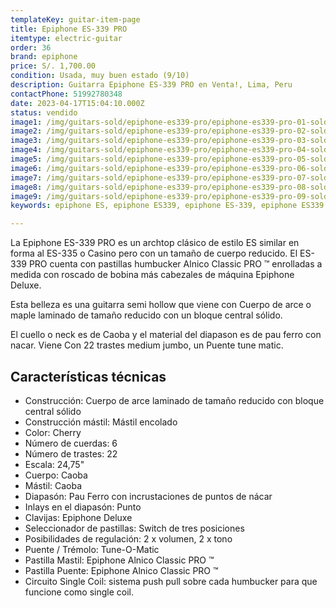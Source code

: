 ```yaml
---
templateKey: guitar-item-page
title: Epiphone ES-339 PRO
itemtype: electric-guitar
order: 36
brand: epiphone
price: S/. 1,700.00
condition: Usada, muy buen estado (9/10)
description: Guitarra Epiphone ES-339 PRO en Venta!, Lima, Peru
contactPhone: 51992780348
date: 2023-04-17T15:04:10.000Z
status: vendido
image1: /img/guitars-sold/epiphone-es339-pro/epiphone-es339-pro-01-sold.jpg
image2: /img/guitars-sold/epiphone-es339-pro/epiphone-es339-pro-02-sold.jpg
image3: /img/guitars-sold/epiphone-es339-pro/epiphone-es339-pro-03-sold.jpg
image4: /img/guitars-sold/epiphone-es339-pro/epiphone-es339-pro-04-sold.jpg
image5: /img/guitars-sold/epiphone-es339-pro/epiphone-es339-pro-05-sold.jpg
image6: /img/guitars-sold/epiphone-es339-pro/epiphone-es339-pro-06-sold.jpg
image7: /img/guitars-sold/epiphone-es339-pro/epiphone-es339-pro-07-sold.jpg
image8: /img/guitars-sold/epiphone-es339-pro/epiphone-es339-pro-08-sold.jpg
image9: /img/guitars-sold/epiphone-es339-pro/epiphone-es339-pro-09-sold.jpg
keywords: epiphone ES, epiphone ES339, epiphone ES-339, epiphone ES339 PRO

---
```

La Epiphone ES-339 PRO es un archtop clásico de estilo ES similar en forma al ES-335 o Casino pero con un tamaño de cuerpo reducido. El ES-339 PRO cuenta con pastillas humbucker Alnico Classic PRO ™ enrolladas a medida con roscado de bobina más cabezales de máquina Epiphone Deluxe.

Esta belleza es una guitarra semi hollow que viene con Cuerpo de arce o maple laminado de tamaño reducido con un bloque central sólido.

El cuello o neck es de Caoba y el material del diapason es de pau ferro con nacar. Viene Con 22 trastes medium jumbo, un Puente tune matic.

## Características técnicas

* Construcción: Cuerpo de arce laminado de tamaño reducido con bloque central sólido
* Construcción mástil: Mástil encolado
* Color: Cherry
* Número de cuerdas: 6
* Número de trastes: 22
* Escala: 24,75"
* Cuerpo: Caoba
* Mástil: Caoba
* Diapasón: Pau Ferro con incrustaciones de puntos de nácar
* Inlays en el diapasón: Punto
* Clavijas: Epiphone Deluxe
* Seleccionador de pastillas: Switch de tres posiciones
* Posibilidades de regulación: 2 x volumen, 2 x tono
* Puente / Trémolo: Tune-O-Matic
* Pastilla Mastil: Epiphone Alnico Classic PRO ™
* Pastilla Puente: Epiphone Alnico Classic PRO ™
* Circuito Single Coil: sistema push pull sobre cada humbucker para que funcione como single coil.